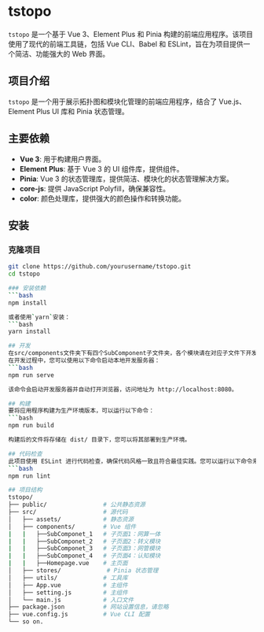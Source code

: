 # tstopo
`tstopo` 是一个基于 Vue 3、Element Plus 和 Pinia 构建的前端应用程序。该项目使用了现代的前端工具链，包括 Vue CLI、Babel 和 ESLint，旨在为项目提供一个简洁、功能强大的 Web 界面。

## 项目介绍
`tstopo` 是一个用于展示拓扑图和模块化管理的前端应用程序，结合了 Vue.js、Element Plus UI 库和 Pinia 状态管理。

## 主要依赖
- **Vue 3**: 用于构建用户界面。
- **Element Plus**: 基于 Vue 3 的 UI 组件库，提供组件。
- **Pinia**: Vue 3 的状态管理库，提供简洁、模块化的状态管理解决方案。
- **core-js**: 提供 JavaScript Polyfill，确保兼容性。
- **color**: 颜色处理库，提供强大的颜色操作和转换功能。

## 安装
### 克隆项目
```bash
git clone https://github.com/yourusername/tstopo.git
cd tstopo

### 安装依赖
```bash
npm install

或者使用`yarn`安装：
```bash
yarn install

## 开发
在src/components文件夹下有四个SubComponent子文件夹，各个模块请在对应子文件下开发vue组件，对应关系请看项目结构
在开发过程中，您可以使用以下命令启动本地开发服务器：
```bash
npm run serve

该命令会启动开发服务器并自动打开浏览器，访问地址为 http://localhost:8080。

## 构建
要将应用程序构建为生产环境版本，可以运行以下命令：
```bash
npm run build

构建后的文件将存储在 dist/ 目录下，您可以将其部署到生产环境。

## 代码检查
此项目使用 ESLint 进行代码检查，确保代码风格一致且符合最佳实践。您可以运行以下命令来检查代码：
```bash
npm run lint

## 项目结构
tstopo/
├── public/                # 公共静态资源
├── src/                   # 源代码
│   ├── assets/            # 静态资源
│   ├── components/        # Vue 组件
|   |   ├──SubComponet_1   # 子页面1：网算一体
|   |   ├──SubComponet_2   # 子页面2：转义模块
|   |   ├──SubComponet_3   # 子页面3：网管模块
|   |   ├──SubComponet_4   # 子页面4：认知模块
|   |   ├──Homepage.vue    # 主页面
│   ├── stores/             # Pinia 状态管理
│   ├── utils/             # 工具库
│   ├── App.vue            # 主组件
│   ├── setting.js         # 主组件
│   └── main.js            # 入口文件
├── package.json           # 网站设置信息，请忽略
├── vue.config.js          # Vue CLI 配置
└── so on.                
